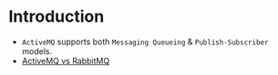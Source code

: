 
# Introduction
- `ActiveMQ` supports both `Messaging Queueing` & `Publish-Subscriber` models.
- [ActiveMQ vs RabbitMQ](https://www.educba.com/activemq-vs-rabbitmq/)